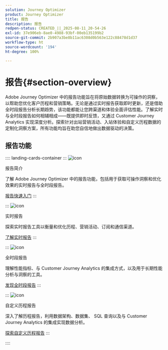 ```yaml
---
solution: Journey Optimizer
product: Journey Optimizer
title: 报告
description: 报告
redpen-status: CREATED_||_2025-08-11_20-54-26
exl-id: 37e906eb-8ae0-4988-93bf-00eb135199b2
source-git-commit: 2b907a3be8b11ac6308d0b563e122c88478d1d37
workflow-type: ht
source-wordcount: '194'
ht-degree: 100%

---
```


# 报告{#section-overview}

Adobe Journey Optimizer 中的报告功能旨在将原始数据转换为可操作的洞察，以帮助您优化客户历程和营销策略。无论是通过实时报告获取即时更新，还是借助全时段报告分析长期趋势，该功能都能让您跨渠道和体验全面评估性能。了解实时与全时段报告如何相辅相成——既提供即时反馈，又通过 Customer Journey Analytics 实现深度分析。探索针对出站营销活动、入站体验和自定义历程数据的定制化洞察方案，所有功能均旨在助您自信地做出数据驱动的决策。

## 报告功能

:::: landing-cards-container
:::
![icon](https://cdn.experienceleague.adobe.com/icons/book.svg?lang=zh-Hans)

报告简介

了解 Adobe Journey Optimizer 中的报告功能，包括用于获取可操作洞察和优化效果的实时报告与全时段报告。

[报告快速入门](../using/reports/gs-reports.md)
:::

:::
![icon](https://cdn.experienceleague.adobe.com/icons/chart-line.svg?lang=zh-Hans)

实时报告

探索实时报告工具以衡量和优化历程、营销活动、订阅和通信渠道。

[了解实时报告](live-report-landing-page.md)
:::

:::
![icon](https://cdn.experienceleague.adobe.com/icons/list-check.svg?lang=zh-Hans)

全时段报告

理解性能指标、与 Customer Journey Analytics 的集成方式，以及用于长期性能分析与洞察的工具。

[发现全时段报告](channel-report-landing-page.md)
:::

:::
![icon](https://cdn.experienceleague.adobe.com/icons/code-branch.svg?lang=zh-Hans)

自定义历程报告

深入了解历程报告，利用数据架构、数据集、 SQL 查询以及与 Customer Journey Analytics 的集成实现数据分析。

[探索自定义历程报告](reports-landing-page.md)
:::

::::
